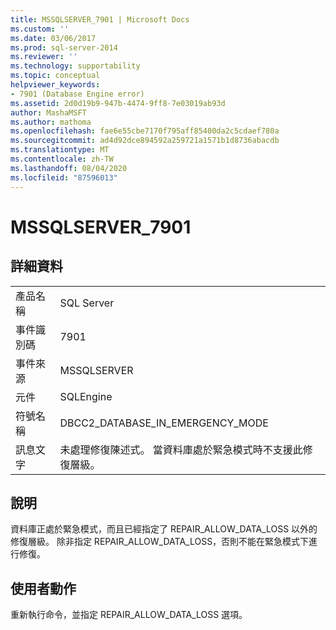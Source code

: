 ```yaml
---
title: MSSQLSERVER_7901 | Microsoft Docs
ms.custom: ''
ms.date: 03/06/2017
ms.prod: sql-server-2014
ms.reviewer: ''
ms.technology: supportability
ms.topic: conceptual
helpviewer_keywords:
- 7901 (Database Engine error)
ms.assetid: 2d0d19b9-947b-4474-9ff8-7e03019ab93d
author: MashaMSFT
ms.author: mathoma
ms.openlocfilehash: fae6e55cbe7170f795aff85400da2c5cdaef780a
ms.sourcegitcommit: ad4d92dce894592a259721a1571b1d8736abacdb
ms.translationtype: MT
ms.contentlocale: zh-TW
ms.lasthandoff: 08/04/2020
ms.locfileid: "87596013"
---
```

# <a name="mssqlserver_7901"></a>MSSQLSERVER_7901
    
## <a name="details"></a>詳細資料  
  
|||  
|-|-|  
|產品名稱|SQL Server|  
|事件識別碼|7901|  
|事件來源|MSSQLSERVER|  
|元件|SQLEngine|  
|符號名稱|DBCC2_DATABASE_IN_EMERGENCY_MODE|  
|訊息文字|未處理修復陳述式。 當資料庫處於緊急模式時不支援此修復層級。|  
  
## <a name="explanation"></a>說明  
 資料庫正處於緊急模式，而且已經指定了 REPAIR_ALLOW_DATA_LOSS 以外的修復層級。 除非指定 REPAIR_ALLOW_DATA_LOSS，否則不能在緊急模式下進行修復。  
  
## <a name="user-action"></a>使用者動作  
 重新執行命令，並指定 REPAIR_ALLOW_DATA_LOSS 選項。  
  
  
